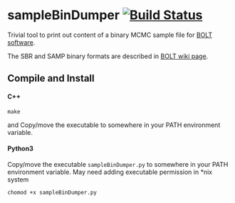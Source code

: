 # sampleBinDumper [![Build Status](https://travis-ci.org/cbkmephisto/sampleBinDumper.svg?branch=master)](https://travis-ci.org/cbkmephisto/sampleBinDumper)
Trivial tool to print out content of a binary MCMC sample file for [BOLT software](http://www.thetasolutionsllc.com/bolt-software.html).

The SBR and SAMP binary formats are described in [BOLT wiki page](http://104.236.183.143/mediawiki/index.php/User_Guide#SBR).

## Compile and Install
#### C++
```
make
```
and Copy/move the executable to somewhere in your PATH environment variable.
#### Python3
Copy/move the executable ```sampleBinDumper.py``` to somewhere in your PATH environment variable. May need adding executable permission in \*nix system
```
chomod +x sampleBinDumper.py
```
